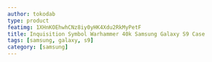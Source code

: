 ```yaml
---
author: tokodab
type: product
featimg: 1XHnKOEhwhCNz8iy0yHK4Xdu2RkMyPetF
title: Inquisition Symbol Warhammer 40k Samsung Galaxy S9 Case
tags: [samsung, galaxy, s9]
category: [samsung]
---
```

